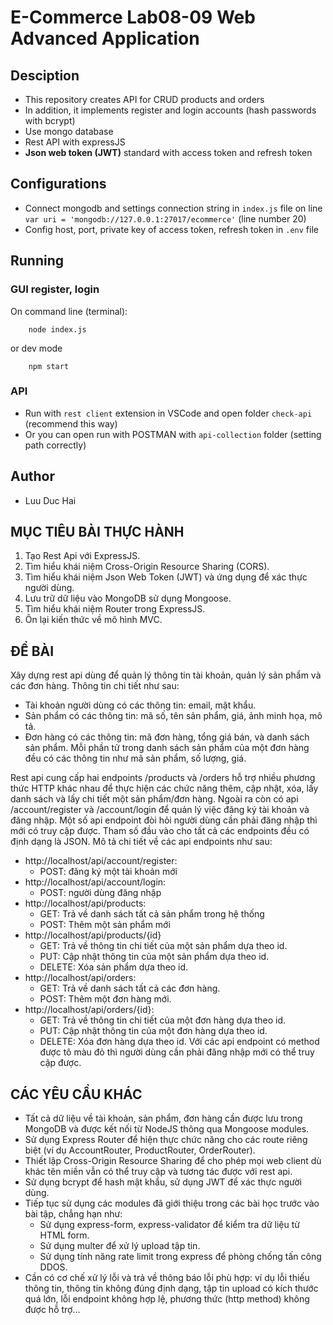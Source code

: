 # E-Commerce Lab08-09 Web Advanced Application

## Desciption
- This repository creates API for CRUD products and orders
- In addition, it implements register and login accounts (hash passwords with bcrypt)
- Use mongo database 
- Rest API with expressJS
- **Json web token (JWT)** standard with access token and refresh token

## Configurations
- Connect mongodb and settings connection string in `index.js` file on line `var uri = 'mongodb://127.0.0.1:27017/ecommerce'` (line number 20)
- Config host, port, private key of access token, refresh token in `.env` file

## Running
### GUI register, login
On command line (terminal):
```
    node index.js
```
or dev mode
```
    npm start
```
### API
- Run with `rest client` extension in VSCode and open folder `check-api` (recommend this way)
- Or you can open run with POSTMAN with `api-collection` folder (setting path correctly)

## Author
- Luu Duc Hai

## MỤC TIÊU BÀI THỰC HÀNH
1. Tạo Rest Api với ExpressJS.
2. Tìm hiểu khái niệm Cross-Origin Resource Sharing (CORS).
3. Tìm hiểu khái niệm Json Web Token (JWT) và ứng dụng để xác thực người dùng.
4. Lưu trữ dữ liệu vào MongoDB sử dụng Mongoose.
5. Tìm hiểu khái niệm Router trong ExpressJS.
6. Ôn lại kiến thức về mô hình MVC.

## ĐỀ BÀI
Xây dựng rest api dùng để quản lý thông tin tài khoản, quản lý sản phẩm và các đơn hàng.
Thông tin chi tiết như sau:
- Tài khoản người dùng có các thông tin: email, mật khẩu.
- Sản phẩm có các thông tin: mã số, tên sản phẩm, giá, ảnh minh họa, mô tả.
- Đơn hàng có các thông tin: mã đơn hàng, tổng giá bán, và danh sách sản phẩm. Mỗi phần tử trong danh sách sản phẩm của một đơn hàng đều có các thông tin như mã sản phẩm, số lượng, giá.

Rest api cung cấp hai endpoints /products và /orders hỗ trợ nhiều phương thức HTTP khác nhau để thực hiện các chức năng thêm, cập nhật, xóa, lấy danh sách và lấy chi tiết một sản phẩm/đơn hàng. Ngoài ra còn có api /account/register và /account/login để quản lý việc đăng ký tài khoản và đăng nhập. Một số api endpoint đòi hỏi người dùng cần phải đăng nhập thì mới có truy cập được. Tham số đầu vào cho tất cả các endpoints đều có định dạng là JSON.
Mô tả chi tiết về các api endpoints như sau:
- http://localhost/api/account/register:
    - POST: đăng ký một tài khoản mới
- http://localhost/api/account/login:
    - POST: người dùng đăng nhập
- http://localhost/api/products:
    - GET: Trả về danh sách tất cả sản phẩm trong hệ thống
    - POST: Thêm một sản phẩm mới
- http://localhost/api/products/{id}
    - GET: Trả về thông tin chi tiết của một sản phẩm dựa theo id.
    - PUT: Cập nhật thông tin của một sản phẩm dựa theo id.
    - DELETE: Xóa sản phẩm dựa theo id.
- http://localhost/api/orders:
    - GET: Trả về danh sách tất cả các đơn hàng.
    - POST: Thêm một đơn hàng mới.
- http://localhost/api/orders/{id}:
    - GET: Trả về thông tin chi tiết của một đơn hàng dựa theo id.
    - PUT: Cập nhật thông tin của một đơn hàng dựa theo id.
    - DELETE: Xóa đơn hàng dựa theo id.
Với các api endpoint có method được tô màu đỏ thì người dùng cần phải đăng nhập mới có thể truy cập được.

## CÁC YÊU CẦU KHÁC
- Tất cả dữ liệu về tài khoản, sản phẩm, đơn hàng cần được lưu trong MongoDB và được kết nối từ NodeJS thông qua Mongoose modules.
- Sử dụng Express Router để hiện thực chức năng cho các route riêng biệt (ví dụ AccountRouter, ProductRouter, OrderRouter).
- Thiết lập Cross-Origin Resource Sharing để cho phép mọi web client dù khác tên miền vẫn có thể truy cập và tương tác được với rest api.
- Sử dụng bcrypt để hash mật khẩu, sử dụng JWT để xác thực người dùng.
- Tiếp tục sử dụng các modules đã giới thiệu trong các bài học trước vào bài tập, chẳng hạn như:
  - Sử dụng express-form, express-validator để kiểm tra dữ liệu từ HTML form.
  - Sử dụng multer để xử lý upload tập tin.
  - Sử dụng tính năng rate limit trong express để phòng chống tấn công DDOS.
- Cần có cơ chế xử lý lỗi và trả về thông báo lỗi phù hợp: ví dụ lỗi thiếu thông tin, thông tin không đúng định dạng, tập tin upload có kích thước quá lớn, lỗi endpoint không hợp lệ, phương thức (http method) không được hỗ trợ…